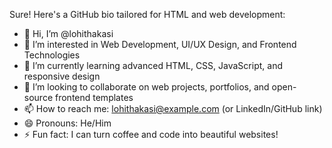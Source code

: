 Sure! Here's a GitHub bio tailored for HTML and web development:

- 👋 Hi, I’m @lohithakasi 
- 👀 I’m interested in Web Development, UI/UX Design, and Frontend Technologies  
- 🌱 I’m currently learning advanced HTML, CSS, JavaScript, and responsive design  
- 💞 I’m looking to collaborate on web projects, portfolios, and open-source frontend templates  
- 📫 How to reach me: lohithakasi@example.com (or LinkedIn/GitHub link)  
- 😄 Pronouns: He/Him  
- ⚡ Fun fact: I can turn coffee and code into beautiful websites!

<!---
lohithakasi/lohithakasi is a ✨ special ✨ repository because its `README.md` (this file) appears on your GitHub profile.
You can click the Preview link to take a look at your changes.
--->
